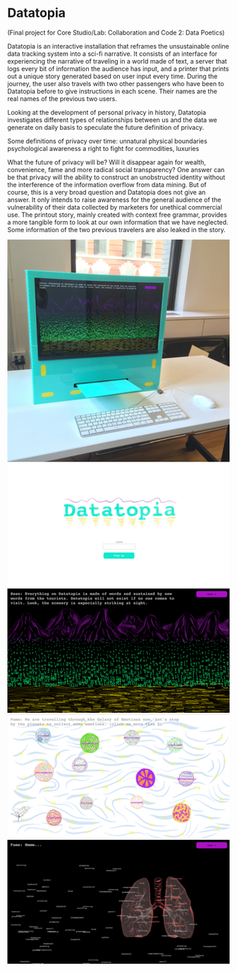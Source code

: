 # Datatopia
(Final project for Core Studio/Lab: Collaboration and Code 2: Data Poetics)

Datatopia is an interactive installation that reframes the unsustainable online data tracking system into a sci-fi narrative. It consists of an interface for experiencing the narrative of traveling in a world made of text, a server that logs every bit of information the audience has input, and a printer that prints out a unique story generated based on user input every time. During the journey, the user also travels with two other passengers who have been to Datatopia before to give instructions in each scene. Their names are the real names of the previous two users.

Looking at the development of personal privacy in history, Datatopia investigates different types of relationships between us and the data we generate on daily basis to speculate the future definition of privacy.

Some definitions of privacy over time:
unnatural
physical boundaries
psychological awareness
a right to fight for
commodities, luxuries

What the future of privacy will be? Will it disappear again for wealth, convenience, fame and more radical social transparency? One answer can be that privacy will the ability to construct an unobstructed identity without the interference of the information overflow from data mining. But of course, this is a very broad question and Datatopia does not give an answer. It only intends to raise awareness for the general audience of the vulnerability of their data collected by marketers for unethical commercial use. The printout story, mainly created with context free grammar, provides a more tangible form to look at our own information that we have neglected. Some information of the two previous travelers are also leaked in the story.

![alt text](https://github.com/yumengwang03/Datatopia/blob/master/testing-pictures/installation.jpg)
![alt text](https://github.com/yumengwang03/Datatopia/blob/master/testing-pictures/Screen%20Shot%202016-05-03%20at%203.30.05%20AM.png)
![alt text](https://github.com/yumengwang03/Datatopia/blob/master/testing-pictures/landing-scene.png)
![alt text](https://github.com/yumengwang03/Datatopia/blob/master/testing-pictures/galaxy-scene.png)
![alt text](https://github.com/yumengwang03/Datatopia/blob/master/testing-pictures/lung.png)
